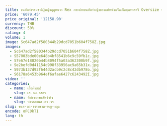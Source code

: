 ```yaml
---
title: ขนสัตว์ธรรมชาติผู้หญิงฤดูหนาว Rex กระต่ายขนสัตว์หญิงของแท้หนังแจ็คเก็ตสุภาพสตรี Oversize หนาขนสัตว์จริงเสื้อกั๊ก
price: '6079.45'
price_original: '12158.90'
currency: THB
discount: 50%
rating: 4
volume: 1
image: Sc647ad2f580344b29dcd7051b604f758Z.jpg
images:
  - Sc647ad2f580344b29dcd7051b604f758Z.jpg
  - S57003bde00e648b4bf8541b6c9c59fb1c.jpg
  - S7e67e18820b44b8094f5a03a362300b9f.jpg
  - Se2befd0d41154d998f33956ac9a65b31x.jpg
  - S973b137d92f644d2acb9c2c8c42db978o.jpg
  - S6178a6453b964ef6afae6427c6243492I.jpg
video: ''
categories:
  - name: เสื้อผ้าสตรี
    slug: เส-อผ-าสตร
  - name: ที่ทำจากขนสัตว์จริง
    slug: ทำจากขนส-ตว-จร
slug: ขนส-ตว-ธรรมชาต-หญ-งฤด
encode: oFC0kTI
lang: th
---
```

  